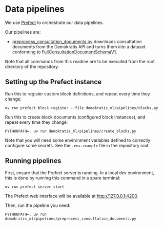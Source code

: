 # Data pipelines

We use [Prefect](https://www.prefect.io/) to orchestrate our data pipelines.

Our pipelines are:

- [preprocess_consultation_documents.py](./preprocess_consultation_documents.py) downloads consultation documents from the Demokratis API
  and turns them into a dataset conforming to [FullConsultationDocumentSchemaV1](../data/schemata.py).

Note that all commands from this readme are to be executed from the root directory of the repository.

## Setting up the Prefect instance
Run this to register custom block definitions, and repeat every time they change:

```
uv run prefect block register --file demokratis_ml/pipelines/blocks.py
```

Run this to create block documents (configured block instances), and repeat every time they change:

```
PYTHONPATH=. uv run demokratis_ml/pipelines/create_blocks.py
```

Note that you will need some environment variables defined to correctly configure some secrets.
See the `.env.example` file in the repository root.


## Running pipelines
First, ensure that the Prefect server is running. In a local dev environment, this is done by running
this command in a spare terminal:

```
uv run prefect server start
```

The Prefect web interface will be available at http://127.0.0.1:4200.

Then, run the pipeline you need:

```
PYTHONPATH=. uv run demokratis_ml/pipelines/preprocess_consultation_documents.py
```
